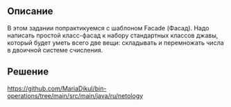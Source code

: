 ## Описание 
В этом задании попрактикуемся с шаблоном Facade (Фасад). Надо написать простой класс-фасад к набору стандартных классов джавы, который будет уметь всего две вещи: складывать и перемножать числа в двоичной системе счисления.
## Решение
https://github.com/MariaDikul/bin-operations/tree/main/src/main/java/ru/netology
